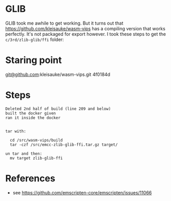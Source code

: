 # GLIB
GLIB took me awhile to get working. But it turns out that https://github.com/kleisauke/wasm-vips has a compiling version that works perfectly. It's not packaged for export however. I took these steps to get the `c/3rd/zlib-glib/ffi` folder:

# Staring point
git@github.com:kleisauke/wasm-vips.git  4f0184d


# Steps
```plaintext
Deleted 2nd half of build (line 209 and below)
built the docker given
ran it inside the docker


tar with:

  cd /src/wasm-vips/build
  tar -czf /src/emcc-zlib-glib-ffi.tar.gz target/

un tar and then:
  mv target zlib-glib-ffi
```

# References
* see https://github.com/emscripten-core/emscripten/issues/11066